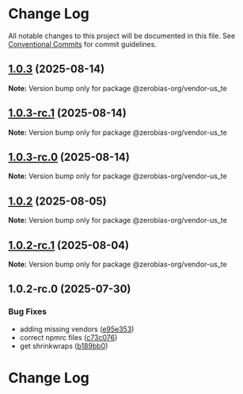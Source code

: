 # Change Log

All notable changes to this project will be documented in this file.
See [Conventional Commits](https://conventionalcommits.org) for commit guidelines.

## [1.0.3](https://github.com/zerobias-org/vendor/compare/@zerobias-org/vendor-us_te@1.0.2...@zerobias-org/vendor-us_te@1.0.3) (2025-08-14)

**Note:** Version bump only for package @zerobias-org/vendor-us_te





## [1.0.3-rc.1](https://github.com/zerobias-org/vendor/compare/@zerobias-org/vendor-us_te@1.0.2...@zerobias-org/vendor-us_te@1.0.3-rc.1) (2025-08-14)

**Note:** Version bump only for package @zerobias-org/vendor-us_te





## [1.0.3-rc.0](https://github.com/zerobias-org/vendor/compare/@zerobias-org/vendor-us_te@1.0.2...@zerobias-org/vendor-us_te@1.0.3-rc.0) (2025-08-14)

**Note:** Version bump only for package @zerobias-org/vendor-us_te





## [1.0.2](https://github.com/zerobias-org/vendor/compare/@zerobias-org/vendor-us_te@1.0.2-rc.1...@zerobias-org/vendor-us_te@1.0.2) (2025-08-05)

**Note:** Version bump only for package @zerobias-org/vendor-us_te





## [1.0.2-rc.1](https://github.com/zerobias-org/vendor/compare/@zerobias-org/vendor-us_te@1.0.2-rc.0...@zerobias-org/vendor-us_te@1.0.2-rc.1) (2025-08-04)

**Note:** Version bump only for package @zerobias-org/vendor-us_te





## 1.0.2-rc.0 (2025-07-30)


### Bug Fixes

* adding missing vendors ([e95e353](https://github.com/zerobias-org/vendor/commit/e95e35309a1812973f4536f535eee460edc5414c))
* correct npmrc files ([c73c076](https://github.com/zerobias-org/vendor/commit/c73c0761e1e567cc0c2f0f8179725016d11caf8c))
* get shrinkwraps ([b189bb0](https://github.com/zerobias-org/vendor/commit/b189bb0cf53ad66427530ccc0eab7824527942d3))





# Change Log

